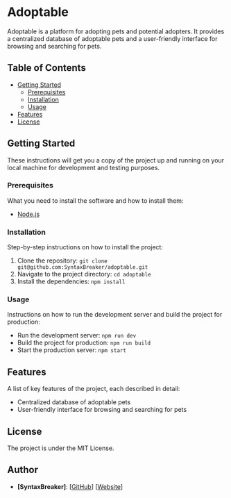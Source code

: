 # Adoptable
Adoptable is a platform for adopting pets and potential adopters. It provides a centralized database of adoptable pets and a user-friendly interface for browsing and searching for pets.

## Table of Contents

- [Getting Started](#getting-started)
  - [Prerequisites](#prerequisites)
  - [Installation](#installation)
  - [Usage](#usage)
- [Features](#features)
- [License](#license)

## Getting Started

These instructions will get you a copy of the project up and running on your local machine for development and testing purposes.

### Prerequisites

What you need to install the software and how to install them:

- [Node.js](https://nodejs.org/en/)

### Installation

Step-by-step instructions on how to install the project:

1. Clone the repository: `git clone git@github.com:SyntaxBreaker/adoptable.git`
2. Navigate to the project directory: `cd adoptable`
3. Install the dependencies: `npm install`

### Usage

Instructions on how to run the development server and build the project for production:

- Run the development server: `npm run dev`
- Build the project for production: `npm run build`
- Start the production server: `npm start`

## Features

A list of key features of the project, each described in detail:

- Centralized database of adoptable pets
- User-friendly interface for browsing and searching for pets

## License

The project is under the MIT License.

## Author
- **[SyntaxBreaker]**: [[GitHub](https://www.github.com/SyntaxBreaker)] [[Website](https://syntaxbreaker.netlify.app)]
